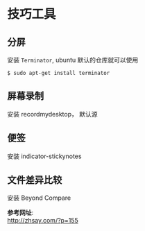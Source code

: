 # 技巧工具

## 分屏

安装 `Terminator`, ubuntu 默认的仓库就可以使用
```
$ sudo apt-get install terminator
```

## 屏幕录制

安装 recordmydesktop， 默认源

## 便签
安装 indicator-stickynotes

## 文件差异比较

安装 Beyond Compare

**参考网址**:\
http://zhsay.com/?p=155


